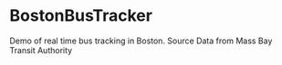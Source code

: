# BostonBusTracker
Demo of real time bus tracking in Boston.
Source Data from Mass Bay Transit Authority
